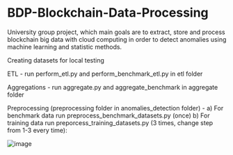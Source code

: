 # BDP-Blockchain-Data-Processing
University group project, which main goals are to extract, store and process blockchain big data with cloud computing in order to detect anomalies using machine learning and statistic methods.

Creating datasets for local testing

ETL - run perform_etl.py and perform_benchmark_etl.py in etl folder

Aggregations - run aggregate.py and aggregate_benchmark in aggregate folder 

Preprocessing (preprocessing folder in anomalies_detection folder) - 
a) For benchmark data run preprocess_benchmark_datasets.py (once)
b) For training data run preporcess_training_datasets.py (3 times, change step from 1-3 every time):

![image](https://github.com/user-attachments/assets/1eda202e-a3c9-4c7f-9f3f-047b5dddd79f)
